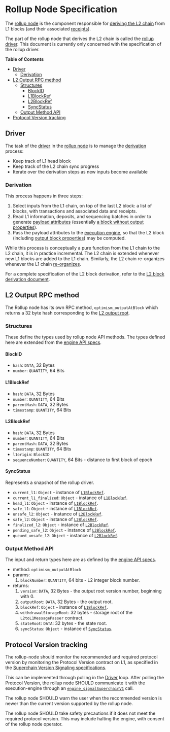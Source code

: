 # Rollup Node Specification

<!-- All glossary references in this file. -->
[g-rollup-node]: glossary.md#rollup-node
[g-derivation]: glossary.md#L2-chain-derivation
[g-payload-attr]: glossary.md#payload-attributes
[g-block]: glossary.md#block
[g-exec-engine]: glossary.md#execution-engine
[g-reorg]: glossary.md#re-organization
[g-rollup-driver]: glossary.md#rollup-driver
[g-receipts]: glossary.md#receipt

The [rollup node][g-rollup-node] is the component responsible for [deriving the L2 chain][g-derivation] from L1 blocks
(and their associated [receipts][g-receipts]).

The part of the rollup node that derives the L2 chain is called the [rollup driver][g-rollup-driver]. This document is
currently only concerned with the specification of the rollup driver.

<!-- START doctoc generated TOC please keep comment here to allow auto update -->
<!-- DON'T EDIT THIS SECTION, INSTEAD RE-RUN doctoc TO UPDATE -->
**Table of Contents**

- [Driver](#driver)
  - [Derivation](#derivation)
- [L2 Output RPC method](#l2-output-rpc-method)
  - [Structures](#structures)
    - [BlockID](#blockid)
    - [L1BlockRef](#l1blockref)
    - [L2BlockRef](#l2blockref)
    - [SyncStatus](#syncstatus)
  - [Output Method API](#output-method-api)
- [Protocol Version tracking](#protocol-version-tracking)

<!-- END doctoc generated TOC please keep comment here to allow auto update -->

## Driver

The task of the [driver][g-rollup-driver] in the [rollup node][g-rollup-node]
is to manage the [derivation][g-derivation] process:

- Keep track of L1 head block
- Keep track of the L2 chain sync progress
- Iterate over the derivation steps as new inputs become available

### Derivation

This process happens in three steps:

1. Select inputs from the L1 chain, on top of the last L2 block:
   a list of blocks, with transactions and associated data and receipts.
2. Read L1 information, deposits, and sequencing batches in order to generate [payload attributes][g-payload-attr]
   (essentially [a block without output properties][g-block]).
3. Pass the payload attributes to the [execution engine][g-exec-engine], so that the L2 block (including [output block
   properties][g-block]) may be computed.

While this process is conceptually a pure function from the L1 chain to the L2 chain, it is in practice incremental. The
L2 chain is extended whenever new L1 blocks are added to the L1 chain. Similarly, the L2 chain re-organizes whenever the
L1 chain [re-organizes][g-reorg].

For a complete specification of the L2 block derivation, refer to the [L2 block derivation document](./derivation.md).

## L2 Output RPC method

The Rollup node has its own RPC method, `optimism_outputAtBlock` which returns a 32
byte hash corresponding to the [L2 output root](./proposals.md#l2-output-commitment-construction).

[SSZ]: https://github.com/ethereum/consensus-specs/blob/dev/ssz/simple-serialize.md

### Structures

These define the types used by rollup node API methods.
The types defined here are extended from the [engine API specs][engine-structures].

#### BlockID

- `hash`: `DATA`, 32 Bytes
- `number`: `QUANTITY`, 64 Bits

#### L1BlockRef

- `hash`: `DATA`, 32 Bytes
- `number`: `QUANTITY`, 64 Bits
- `parentHash`: `DATA`, 32 Bytes
- `timestamp`: `QUANTITY`, 64 Bits

#### L2BlockRef

- `hash`: `DATA`, 32 Bytes
- `number`: `QUANTITY`, 64 Bits
- `parentHash`: `DATA`, 32 Bytes
- `timestamp`: `QUANTITY`, 64 Bits
- `l1origin`: `BlockID`
- `sequenceNumber`: `QUANTITY`, 64 Bits - distance to first block of epoch

#### SyncStatus

Represents a snapshot of the rollup driver.

- `current_l1`: `Object` - instance of [`L1BlockRef`](#l1blockref).
- `current_l1_finalized`: `Object` - instance of [`L1BlockRef`](#l1blockref).
- `head_l1`: `Object` - instance of [`L1BlockRef`](#l1blockref).
- `safe_l1`: `Object` - instance of [`L1BlockRef`](#l1blockref).
- `unsafe_l2`: `Object` - instance of [`L2BlockRef`](#l2blockref).
- `safe_l2`: `Object` - instance of [`L2BlockRef`](#l2blockref).
- `finalized_l2`: `Object` - instance of [`L2BlockRef`](#l2blockref).
- `pending_safe_l2`: `Object` - instance of [`L2BlockRef`](#l2blockref).
- `queued_unsafe_l2`: `Object` - instance of [`L2BlockRef`](#l2blockref).

### Output Method API

The input and return types here are as defined by the [engine API specs][engine-structures].

[engine-structures]: https://github.com/ethereum/execution-apis/blob/main/src/engine/paris.md#structures

- method: `optimism_outputAtBlock`
- params:
  1. `blockNumber`: `QUANTITY`, 64 bits - L2 integer block number.
- returns:
  1. `version`: `DATA`, 32 Bytes - the output root version number, beginning with 0.
  1. `outputRoot`: `DATA`, 32 Bytes - the output root.
  1. `blockRef`: `Object` - instance of [`L1BlockRef`](#l1blockref).
  1. `withdrawalStorageRoot`: 32 bytes - storage root of the `L2toL1MessagePasser` contract.
  1. `stateRoot`: `DATA`: 32 bytes - the state root.
  1. `syncStatus`: `Object` - instance of [`SyncStatus`](#syncstatus).

## Protocol Version tracking

The rollup-node should monitor the recommended and required protocol version by monitoring
the Protocol Version contract on L1, as specified in the [Superchain Version Signaling specifications].

[Superchain Version Signaling specifications]: ./superchain-upgrades.md#superchain-version-signaling

This can be implemented through polling in the [Driver](#driver) loop.
After polling the Protocol Version, the rollup node SHOULD communicate it with the execution-engine through an
[`engine_signalSuperchainV1`](./exec-engine.md#enginesignalsuperchainv1) call.

The rollup node SHOULD warn the user when the recommended version is newer than
the current version supported by the rollup node.

The rollup node SHOULD take safety precautions if it does not meet the required protocol version.
This may include halting the engine, with consent of the rollup node operator.

